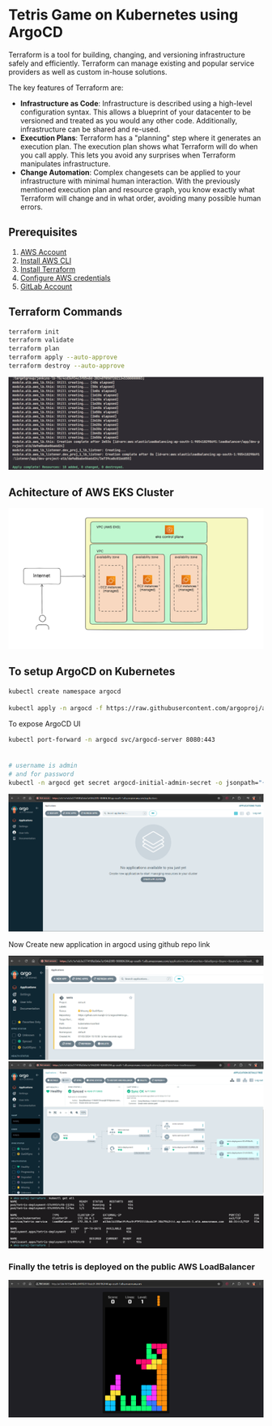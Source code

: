 # Tetris Game on Kubernetes using ArgoCD

Terraform is a tool for building, changing, and versioning infrastructure safely and efficiently. Terraform can manage existing and popular service providers as well as custom in-house solutions.

The key features of Terraform are:

- **Infrastructure as Code**: Infrastructure is described using a high-level configuration syntax. This allows a blueprint of your datacenter to be versioned and treated as you would any other code. Additionally, infrastructure can be shared and re-used.
- **Execution Plans**: Terraform has a "planning" step where it generates an execution plan. The execution plan shows what Terraform will do when you call apply. This lets you avoid any surprises when Terraform manipulates infrastructure.
- **Change Automation**: Complex changesets can be applied to your infrastructure with minimal human interaction. With the previously mentioned execution plan and resource graph, you know exactly what Terraform will change and in what order, avoiding many possible human errors.

## Prerequisites

1. [AWS Account](https://aws.amazon.com/account/)
2. [Install AWS CLI](https://docs.aws.amazon.com/cli/latest/userguide/getting-started-install.html)
3. [Install Terraform](https://developer.hashicorp.com/terraform/tutorials/aws-get-started/install-cli) 
4. [Configure AWS credentials](https://docs.aws.amazon.com/cli/v1/userguide/cli-chap-configure.html)
5. [GitLab Account](https://gitlab.com)


## Terraform Commands

```bash
terraform init
terraform validate
terraform plan 
terraform apply --auto-approve
terraform destroy --auto-approve
```

![Untitled](/Images/terraform-apply.png)

## Achitecture of AWS EKS Cluster
![Untitled](/Images/eks.png)


## To setup ArgoCD on Kubernetes
```bash
kubectl create namespace argocd

kubectl apply -n argocd -f https://raw.githubusercontent.com/argoproj/argo-cd/stable/manifests/install.yaml
```

To expose ArgoCD UI
```bash
kubectl port-forward -n argocd svc/argocd-server 8080:443


# username is admin
# and for password
kubectl -n argocd get secret argocd-initial-admin-secret -o jsonpath="{.data.password}" | base64 -d; echo

```

![suraj](/Images/argocd-ui.png)

Now Create new application in argocd using github repo link

![suraj](/Images/argocd-2.png)
![suraj](/Images/argocd-3.png)
![suraj](/Images/terminal-1.png)

### Finally the tetris is deployed on the public AWS LoadBalancer
![suraj](/Images/game-2.png)


